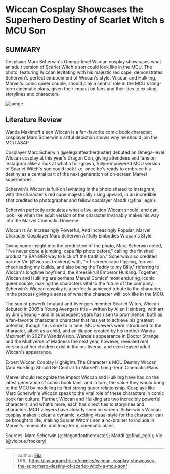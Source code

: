 # Wiccan Cosplay Showcases the Superhero Destiny of Scarlet Witch s MCU Son


## SUMMARY 



  Cosplayer Marc Scherwin&#39;s Omega-level Wiccan cosplay showcases what an adult version of Scarlet Witch&#39;s son could look like in the MCU.   The photo, featuring Wiccan levitating with his majestic red cape, demonstrates Scherwin&#39;s perfect embodiment of Wiccan&#39;s style.   Wiccan and Hulkling, Marvel&#39;s iconic queer couple, should play a central role in the MCU&#39;s long-term cinematic plans, given their impact on fans and their ties to existing storylines and characters.  

![iamge](https://static1.srcdn.com/wordpress/wp-content/uploads/2023/11/scarlet-witch-and-wiccan.jpg)

## Literature Review

Wanda Maximoff&#39;s son Wiccan is a fan-favorite comic book character; cosplayer Marc Scherwin&#39;s artful depiction shows why he should join the MCU ASAP.




Cosplayer Marc Scherwin (@elegantfeatherduster) debuted an Omega-level Wiccan cosplay at this year&#39;s Dragon Con, giving attendees and fans on Instagram alike a look at what a full-grown, fully-empowered MCU version of Scarlet Witch&#39;s son could look like, once he&#39;s ready to embrace his destiny as a central part of the next generation of on-screen Marvel superheroes.




Scherwin&#39;s Wiccan is full-on levitating in the photo shared to Instagram, with the character&#39;s red cape majestically rising upward, in an incredible shot credited to photographer and fellow cosplayer Maddi (@final_egirl).


 

Scherwin perfectly articulates what a live-action Wiccan should, and can, look like when the adult version of the character invariably makes his way into the Marvel Cinematic Universe.


 Wiccan Is An Increasingly Powerful, And Increasingly Popular, Marvel Character 
Cosplayer Marc Scherwin Artfully Embodies Wiccan&#39;s Style
          

Giving some insight into the production of the photo, Marc Scherwin noted, &#34;I&#39;ve never done a jumping, cape flip photo before,&#34; calling the finished product &#34;a BANGER way to kick off the tradition.&#34; Scherwin also credited partner Vic (@vicious.frockery) with, &#34;off-screen cape flipping, forever cheerleading my builds, and also being the Teddy to my Billy,&#34; referring to Wiccan&#39;s longtime boyfriend, the Kree/Skrull Emperor Hulkling. Together, Wiccan and Hulkling are perhaps Marvel Comics&#39; most enduring, iconic queer couple, making the characters vital to the future of the company. Scherwin&#39;s Wiccan cosplay is a perfectly achieved tribute to the character, in the process giving a sense of what the character will look like in the MCU.




The son of powerful mutant and Avengers member Scarlet Witch, Wiccan debuted in 2005&#39;s Young Avengers title – written by Allen Heinberg, with art by Jim Cheung – and in subsequent years has risen to prominence, both as a fan-favorite character a character that has yet to achieve his greatest potential, though he is sure to in time. MCU viewers were introduced to the character, albeit as a child, and an illusion created by his mother Wanda Maximoff, in 2021&#39;s WandaVision. Wanda&#39;s appearance in Doctor Strange and the Multiverse of Madness the next year, however, revealed real versions of her children exist in the multiverse, and even teased adult Wiccan&#39;s appearance.



 Expert Wiccan Cosplay Highlights The Character&#39;s MCU Destiny 
Wiccan (And Hulkling) Should Be Central To Marvel&#39;s Long-Term Cinematic Plans
          

Marvel should recognize the impact Wiccan and Hulkling have had on the latest generation of comic book fans, and in turn, the value they would bring to the MCU by modeling its first strong queer relationship. Cosplays like Marc Scherwin&#39;s Wiccan speak to the vital role of these characters in comic book fan culture. Further, Wiccan and Hulkling are two incredibly powerful characters, and what&#39;s more, each has direct ties to storylines and characters MCU viewers have already seen on screen. Scherwin&#39;s Wiccan cosplay makes it clear a dynamic, exciting visual style for the character can be brought to life, making Scarlet Witch&#39;s son a no-brainer to include in Marvel&#39;s immediate, and long-term, cinematic plans.




Sources: Marc Scherwin (@elegantfeatherduster); Maddi (@final_egirl); Vic (@vicious.frockery)



---

> Author: [Ella](https://instagram.hk.cn/)  
> URL: https://instagram.hk.cn/comics/wiccan-cosplay-showcases-the-superhero-destiny-of-scarlet-witch-s-mcu-son/  

